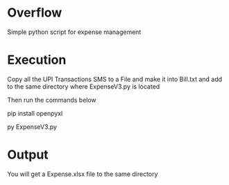 # Overflow
Simple python script for expense management


# Execution
Copy all the UPI Transactions SMS to a File and make it into Bill.txt and add to the same directory where ExpenseV3.py is located

Then run the commands below

pip install openpyxl

py ExpenseV3.py

# Output
You will get a Expense.xlsx file to the same directory


